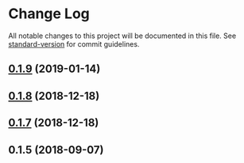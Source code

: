 # Change Log

All notable changes to this project will be documented in this file. See [standard-version](https://github.com/conventional-changelog/standard-version) for commit guidelines.

<a name="0.1.9"></a>

## [0.1.9](https://github.com/centrifuge/react-dapp-requirements/compare/v0.1.8...v0.1.9) (2019-01-14)

<a name="0.1.8"></a>

## [0.1.8](https://github.com/centrifuge/react-dapp-requirements/compare/v0.1.5...v0.1.8) (2018-12-18)

<a name="0.1.7"></a>

## [0.1.7](https://github.com/centrifuge/react-dapp-requirements/compare/v0.1.5...v0.1.7) (2018-12-18)

<a name="0.1.5"></a>

## 0.1.5 (2018-09-07)
